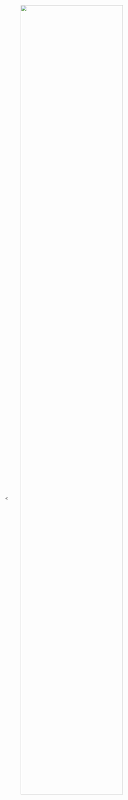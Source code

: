 <div align="center">
<<img src="https://raw.githubusercontent.com/robiot/robiot/main/jump.gif" align="center" style="width: 80%" />
</div>
